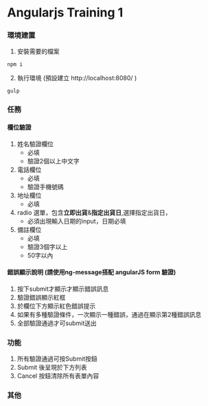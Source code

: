 # Angularjs Training 1

### 環境建置

1. 安裝需要的檔案
```
npm i
```

2. 執行環境 (預設建立 http://localhost:8080/ )
```
gulp
```


### 任務
#### 欄位驗證
1. 姓名驗證欄位
    - 必填
    - 驗證2個以上中文字
2. 電話欄位
    - 必填
    - 驗證手機號碼
2. 地址欄位
    - 必填
3. radio 選單，包含**立即出貨**&**指定出貨日**,選擇指定出貨日，
    - 必須出現輸入日期的input，日期必填
4. 備註欄位
    - 必填
    - 驗證3個字以上
    - 50字以內

#### 錯誤顯示說明 (請使用ng-message搭配 angularJS form 驗證)
1. 按下submit才顯示才顯示錯誤訊息
2. 驗證錯誤顯示紅框
3. 於欄位下方顯示紅色錯誤提示
2. 如果有多種驗證條件，一次顯示一種錯誤，通過在顯示第2種錯誤訊息
3. 全部驗證通過才可submit送出

### 功能
1. 所有驗證通過可按Submit按鈕
2. Submit 後呈現於下方列表
3. Cancel 按鈕清除所有表單內容

### 其他
